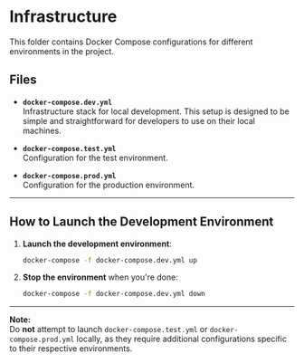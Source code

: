 # Infrastructure

This folder contains Docker Compose configurations for different environments in the project.

## Files

- **`docker-compose.dev.yml`**  
  Infrastructure stack for local development. This setup is designed to be simple and straightforward for developers to use on their local machines.

- **`docker-compose.test.yml`**  
  Configuration for the test environment.

- **`docker-compose.prod.yml`**  
  Configuration for the production environment.

---

## How to Launch the Development Environment

1. **Launch the development environment**:

   ```bash
   docker-compose -f docker-compose.dev.yml up
   ```

2. **Stop the environment** when you're done:

   ```bash
   docker-compose -f docker-compose.dev.yml down
   ```

---

**Note:**  
Do **not** attempt to launch `docker-compose.test.yml` or `docker-compose.prod.yml` locally, as they require additional configurations specific to their respective environments.
